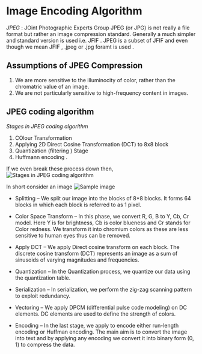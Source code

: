 # Image Encoding Algorithm
			
*JPEG* : JOint Photographic Experts Group 
JPEG (or JPG) is not really a file format but rather an image compression standard. 
Generally a much simpler and standard version is used i.e. JFIF . JPEG is a subset of JFIF and even though we mean JFIF , .jpeg or .jpg foramt is used .

## Assumptions of JPEG Compression

1. We are more sensitive to the illuminocity of color, rather than the chromatric value of an image.	
2. We are not particularly sensitive to high-frequency content in images.	

## JPEG coding algorithm 

*Stages in JPEG coding algorithm*
1. COlour Transformation 
2. Applying 2D Direct Cosine Transformation (DCT) to 8x8 block 
3. Quantization (filtering ) Stage 
4. Huffmann encoding .

If we even break these process down then,
![Stages in JPEG coding algorithm](https://media.geeksforgeeks.org/wp-content/uploads/20200407203949/JPEG1.png)

In short consider an image 
![Sample image](/Home/image-processing-fpga/Hardik/imgs/Screenshot%20from%202022-08-20%2021-24-06.png)

- Splitting – 
    We split our image into the blocks of 8*8 blocks. It forms 64 blocks in which each block is referred to as 1 pixel. 

     
- Color Space Transform – 
    In this phase, we convert R, G, B to Y, Cb, Cr model. Here Y is for brightness, Cb is color blueness and Cr stands for Color redness. We transform it into chromium colors as these are less sensitive to human eyes thus can be removed. 

     
- Apply DCT – 
    We apply Direct cosine transform on each block. The discrete cosine transform (DCT) represents an image as a sum of sinusoids of varying magnitudes and frequencies. 

     
- Quantization – 
    In the Quantization process, we quantize our data using the quantization table. 

     
-  Serialization – 
    In serialization, we perform the zig-zag scanning pattern to exploit redundancy. 

     
-  Vectoring – 
    We apply DPCM (differential pulse code modeling) on DC elements. DC elements are used to define the strength of colors. 

     
-  Encoding – 
    In the last stage, we apply to encode either run-length encoding or Huffman encoding. The main aim is to convert the image into text and by applying any encoding we convert it into binary form (0, 1) to compress the data. 

  
   


